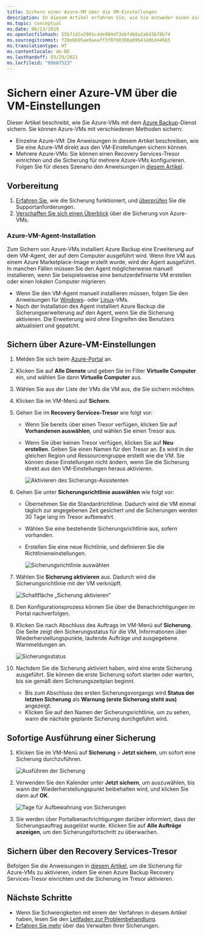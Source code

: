 ```yaml
---
title: Sichern einer Azure-VM über die VM-Einstellungen
description: In diesem Artikel erfahren Sie, wie Sie entweder einen einzelnen virtuellen Azure-Computer oder mehrere virtuelle Azure-Computer mit dem Azure Backup-Dienst sichern können.
ms.topic: conceptual
ms.date: 06/13/2019
ms.openlocfilehash: 55b71d2a2901cdde984df3ebfd68a2a643b78b74
ms.sourcegitcommit: f28ebb95ae9aaaff3f87d8388a09b41e0b3445b5
ms.translationtype: HT
ms.contentlocale: de-DE
ms.lasthandoff: 03/29/2021
ms.locfileid: "89667523"
---
```

# <a name="back-up-an-azure-vm-from-the-vm-settings"></a>Sichern einer Azure-VM über die VM-Einstellungen

Dieser Artikel beschreibt, wie Sie Azure-VMs mit dem [Azure Backup](backup-overview.md)-Dienst sichern. Sie können Azure-VMs mit verschiedenen Methoden sichern:

- Einzelne Azure-VM: Die Anweisungen in diesem Artikel beschreiben, wie Sie eine Azure-VM direkt aus den VM-Einstellungen sichern können.
- Mehrere Azure-VMs: Sie können einen Recovery Services-Tresor einrichten und die Sicherung für mehrere Azure-VMs konfigurieren. Folgen Sie für dieses Szenario den Anweisungen in [diesem Artikel](backup-azure-arm-vms-prepare.md).

## <a name="before-you-start"></a>Vorbereitung

1. [Erfahren Sie](backup-architecture.md#how-does-azure-backup-work), wie die Sicherung funktioniert, und [überprüfen](backup-support-matrix.md#azure-vm-backup-support) Sie die Supportanforderungen.
2. [Verschaffen Sie sich einen Überblick](backup-azure-vms-introduction.md) über die Sicherung von Azure-VMs.

### <a name="azure-vm-agent-installation"></a>Azure-VM-Agent-Installation

Zum Sichern von Azure-VMs installiert Azure Backup eine Erweiterung auf dem VM-Agent, der auf dem Computer ausgeführt wird. Wenn Ihre VM aus einem Azure Marketplace-Image erstellt wurde, wird der Agent ausgeführt. In manchen Fällen müssen Sie den Agent möglicherweise manuell installieren, wenn Sie beispielsweise eine benutzerdefinierte VM erstellen oder einen lokalen Computer migrieren.

- Wenn Sie den VM-Agent manuell installieren müssen, folgen Sie den Anweisungen für [Windows](../virtual-machines/extensions/agent-windows.md)- oder [Linux](../virtual-machines/extensions/agent-linux.md)-VMs.
- Nach der Installation des Agent installiert Azure Backup die Sicherungserweiterung auf den Agent, wenn Sie die Sicherung aktivieren. Die Erweiterung wird ohne Eingreifen des Benutzers aktualisiert und gepatcht.

## <a name="back-up-from-azure-vm-settings"></a>Sichern über Azure-VM-Einstellungen

1. Melden Sie sich beim [Azure-Portal](https://portal.azure.com/) an.
2. Klicken Sie auf **Alle Dienste** und geben Sie im Filter **Virtuelle Computer** ein, und wählen Sie dann **Virtuelle Computer** aus.
3. Wählen Sie aus der Liste der VMs die VM aus, die Sie sichern möchten.
4. Klicken Sie im VM-Menü auf **Sichern**.
5. Gehen Sie im **Recovery Services-Tresor** wie folgt vor:
   - Wenn Sie bereits über einen Tresor verfügen, klicken Sie auf **Vorhandenen auswählen**, und wählen Sie einen Tresor aus.
   - Wenn Sie über keinen Tresor verfügen, klicken Sie auf **Neu erstellen**. Geben Sie einen Namen für den Tresor an. Es wird in der gleichen Region und Ressourcengruppe erstellt wie die VM. Sie können diese Einstellungen nicht ändern, wenn Sie die Sicherung direkt aus den VM-Einstellungen heraus aktivieren.

        ![Aktivieren des Sicherungs-Assistenten](./media/backup-azure-vms-first-look-arm/vm-menu-enable-backup-small.png)

6. Gehen Sie unter **Sicherungsrichtlinie auswählen** wie folgt vor:

   - Übernehmen Sie die Standardrichtlinie. Dadurch wird die VM einmal täglich zur angegebenen Zeit gesichert und die Sicherungen werden 30 Tage lang im Tresor aufbewahrt.
   - Wählen Sie eine bestehende Sicherungsrichtlinie aus, sofern vorhanden.
   - Erstellen Sie eine neue Richtlinie, und definieren Sie die Richtlinieneinstellungen.  

       ![Sicherungsrichtlinie auswählen](./media/backup-azure-vms-first-look-arm/set-backup-policy.png)

7. Wählen Sie **Sicherung aktivieren** aus. Dadurch wird die Sicherungsrichtlinie mit der VM verknüpft.

    ![Schaltfläche „Sicherung aktivieren“](./media/backup-azure-vms-first-look-arm/vm-management-menu-enable-backup-button.png)

8. Den Konfigurationsprozess können Sie über die Benachrichtigungen im Portal nachverfolgen.
9. Klicken Sie nach Abschluss des Auftrags im VM-Menü auf **Sicherung**. Die Seite zeigt den Sicherungsstatus für die VM, Informationen über Wiederherstellungspunkte, laufende Aufträge und ausgegebene Warnmeldungen an.

   ![Sicherungsstatus](./media/backup-azure-vms-first-look-arm/backup-item-view-update.png)

10. Nachdem Sie die Sicherung aktiviert haben, wird eine erste Sicherung ausgeführt. Sie können die erste Sicherung sofort starten oder warten, bis sie gemäß dem Sicherungszeitplan beginnt.
    - Bis zum Abschluss des ersten Sicherungsvorgangs wird **Status der letzten Sicherung** als **Warnung (erste Sicherung steht aus)** angezeigt.
    - Klicken Sie auf den Namen der Sicherungsrichtlinie, um zu sehen, wann die nächste geplante Sicherung durchgeführt wird.

## <a name="run-a-backup-immediately"></a>Sofortige Ausführung einer Sicherung

1. Klicken Sie im VM-Menü auf **Sicherung** > **Jetzt sichern**, um sofort eine Sicherung durchzuführen.

    ![Ausführen der Sicherung](./media/backup-azure-vms-first-look-arm/backup-now-update.png)

2. Verwenden Sie den Kalender unter **Jetzt sichern**, um auszuwählen, bis wann der Wiederherstellungspunkt beibehalten wird, und klicken Sie dann auf **OK**.

    ![Tage für Aufbewahrung von Sicherungen](./media/backup-azure-vms-first-look-arm/backup-now-blade-calendar.png)

3. Sie werden über Portalbenachrichtigungen darüber informiert, dass der Sicherungsauftrag ausgelöst wurde. Klicken Sie auf **Alle Aufträge anzeigen**, um den Sicherungsfortschritt zu überwachen.

## <a name="back-up-from-the-recovery-services-vault"></a>Sichern über den Recovery Services-Tresor

Befolgen Sie die Anweisungen in [diesem Artikel](backup-azure-arm-vms-prepare.md), um die Sicherung für Azure-VMs zu aktivieren, indem Sie einen Azure Backup Recovery Services-Tresor einrichten und die Sicherung im Tresor aktivieren.

## <a name="next-steps"></a>Nächste Schritte

- Wenn Sie Schwierigkeiten mit einem der Verfahren in diesem Artikel haben, lesen Sie den [Leitfaden zur Problembehandlung](backup-azure-vms-troubleshoot.md).
- [Erfahren Sie mehr](backup-azure-manage-vms.md) über das Verwalten Ihrer Sicherungen.
